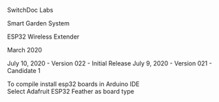 
SwitchDoc Labs

Smart Garden System

ESP32 Wireless Extender

March 2020

July 10, 2020 - Version 022 - Initial Release 
July 9, 2020 - Version 021 - Candidate 1 

To compile install esp32 boards in Arduino IDE<BR>
Select Adafruit ESP32 Feather as board type<BR>


